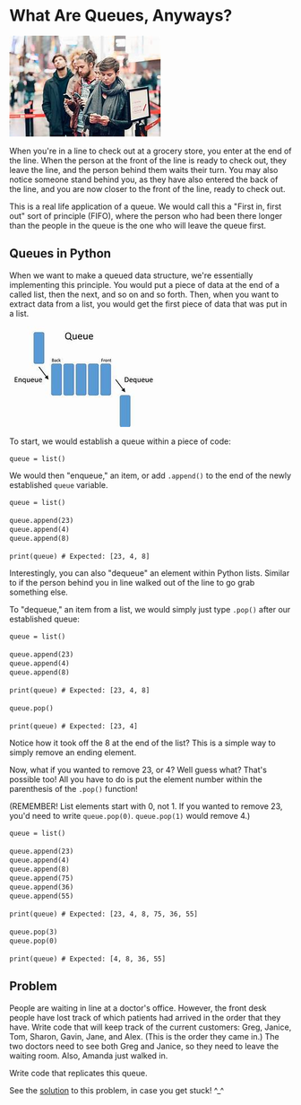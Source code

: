 # What Are Queues, Anyways?

![Queue Line](images/waiting_in_line.jpg)

When you're in a line to check out at a grocery store, you enter at the end of the line. When the person at the front of the line is ready to check out, they leave the line, and the person behind them waits their turn. You may also notice someone stand behind you, as they have also entered the back of the line, and you are now closer to the front of the line, ready to check out. 

This is a real life application of a queue. We would call this a "First in, first out" sort of principle (FIFO), where the person who had been there longer than the people in the queue is the one who will leave the queue first. 

## Queues in Python

When we want to make a queued data structure, we're essentially implementing this principle. You would put a piece of data at the end of a called list, then the next, and so on and so forth. Then, when you want to extract data from a list, you would get the first piece of data that was put in a list. 

![Queue Graphic](images/queue.jpg)

To start, we would establish a queue within a piece of code:

```
queue = list()
```

We would then "enqueue," an item, or add `.append()` to the end of the newly established `queue` variable.

```
queue = list()

queue.append(23)
queue.append(4)
queue.append(8)

print(queue) # Expected: [23, 4, 8]
```

Interestingly, you can also "dequeue" an element within Python lists. Similar to if the person behind you in line walked out of the line to go grab something else. 

To "dequeue," an item from a list, we would simply just type `.pop()` after our established queue:

```
queue = list()

queue.append(23)
queue.append(4)
queue.append(8)

print(queue) # Expected: [23, 4, 8]

queue.pop()

print(queue) # Expected: [23, 4]
```

Notice how it took off the 8 at the end of the list? This is a simple way to simply remove an ending element. 

Now, what if you wanted to remove 23, or 4? Well guess what? That's possible too! All you have to do is put the element number within the parenthesis of the `.pop()` function!

(REMEMBER! List elements start with 0, not 1. If you wanted to remove 23, you'd need to write `queue.pop(0)`. `queue.pop(1)` would remove 4.)

```
queue = list()

queue.append(23)
queue.append(4)
queue.append(8)
queue.append(75)
queue.append(36)
queue.append(55)

print(queue) # Expected: [23, 4, 8, 75, 36, 55]

queue.pop(3)
queue.pop(0)

print(queue) # Expected: [4, 8, 36, 55]
```

## Problem
People are waiting in line at a doctor's office. However, the front desk people have lost track of which patients had arrived in the order that they have. Write code that will keep track of the current customers:  Greg, Janice, Tom, Sharon, Gavin, Jane, and  Alex. (This is the order they came in.) The two doctors need to see both Greg and Janice, so they need to leave the waiting room. Also, Amanda just walked in. 

Write code that replicates this queue. 

See the [solution](./code/patients.py) to this problem, in case you get stuck! ^_^